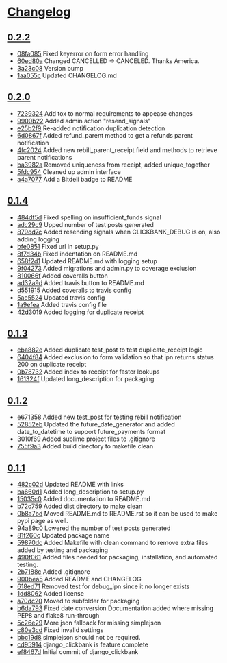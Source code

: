 # [Changelog](/releases)

## [0.2.2](/compare/0.2.0...0.2.2)

* [08fa085](/commit/08fa085) Fixed keyerror on form error handling
* [60ed80a](/commit/60ed80a) Changed CANCELLED -> CANCELED. Thanks America.
* [3a23c08](/commit/3a23c08) Version bump
* [1aa055c](/commit/1aa055c) Updated CHANGELOG.md

## [0.2.0](/compare/0.1.4...0.2.0)

* [7239324](/commit/7239324) Add tox to normal requirements to appease changes
* [9900b22](/commit/9900b22) Added admin action "resend_signals"
* [e25b2f9](/commit/e25b2f9) Re-added notification duplication detection
* [6d0867f](/commit/6d0867f) Added refund_parent method to get a refunds parent notification
* [4fc2024](/commit/4fc2024) Added new rebill_parent_receipt field and methods to retrieve parent notifications
* [ba3982a](/commit/ba3982a) Removed uniqueness from receipt, added unique_together
* [5fdc954](/commit/5fdc954) Cleaned up admin interface
* [a4a7077](/commit/a4a7077) Add a Bitdeli badge to README

## [0.1.4](/compare/0.1.3...0.1.4)

* [484df5d](/commit/484df5d) Fixed spelling on insufficient_funds signal
* [adc29c9](/commit/adc29c9) Upped number of test posts generated
* [879dd7c](/commit/879dd7c) Added resending signals when CLICKBANK_DEBUG is on, also adding logging
* [bfe0851](/commit/bfe0851) Fixed url in setup.py
* [8f7d34b](/commit/8f7d34b) Fixed indentation on README.md
* [658f2d1](/commit/658f2d1) Updated README.md with logging setup
* [9f04273](/commit/9f04273) Added migrations and admin.py to coverage exclusion
* [810066f](/commit/810066f) Added coveralls button
* [ad32a9d](/commit/ad32a9d) Added travis button to README.md
* [d551915](/commit/d551915) Added coveralls to travis config
* [5ae5524](/commit/5ae5524) Updated travis config
* [1a9efea](/commit/1a9efea) Added travis config file
* [42d3019](/commit/42d3019) Added logging for duplicate receipt

## [0.1.3](/compare/0.1.2...0.1.3)

* [eba882e](/commit/eba882e) Added duplicate test_post to test duplicate_receipt logic
* [6404f84](/commit/6404f84) Added exclusion to form validation so that ipn returns status 200 on duplicate receipt
* [0b78732](/commit/0b78732) Added index to receipt for faster lookups
* [161324f](/commit/161324f) Updated long_description for packaging

## [0.1.2](/compare/0.1.1...0.1.2)

* [e671358](/commit/e671358) Added new test_post for testing rebill notification
* [52852eb](/commit/52852eb) Updated the future_date_generator and added date_to_datetime to support future_payments format
* [3010f69](/commit/3010f69) Added sublime project files to .gitignore
* [755f9a3](/commit/755f9a3) Added build directory to makefile clean

## [0.1.1](/compare/0.1.1...0.1.1)

* [482c02d](/commit/482c02d) Updated README with links
* [ba660d1](/commit/ba660d1) Added long_description to setup.py
* [15035c0](/commit/15035c0) Added documentation to README.md
* [b72c759](/commit/b72c759) Added dist directory to make clean
* [0b8a7bd](/commit/0b8a7bd) Moved README.md to README.rst so it can be used to make pypi page as well.
* [94a89c0](/commit/94a89c0) Lowered the number of test posts generated
* [81f260c](/commit/81f260c) Updated package name
* [59870dc](/commit/59870dc) Added Makefile with clean command to remove extra files added by testing and packaging
* [490f061](/commit/490f061) Added files needed for packaging, installation, and automated testing.
* [2b7188c](/commit/2b7188c) Added .gitignore
* [900bea5](/commit/900bea5) Added README and CHANGELOG
* [618ed71](/commit/618ed71) Removed test for debug_ipn since it no longer exists
* [1dd8062](/commit/1dd8062) Added license
* [a70dc20](/commit/a70dc20) Moved to subfolder for packaging
* [b6da793](/commit/b6da793) Fixed date conversion Documentation added where missing PEP8 and flake8 run-through
* [5c26e29](/commit/5c26e29) More json fallback for missing simplejson
* [c80e3cd](/commit/c80e3cd) Fixed invalid settings
* [bbc19d8](/commit/bbc19d8) simplejson should not be required.
* [cd95914](/commit/cd95914) django_clickbank is feature complete
* [ef8467d](/commit/ef8467d) Initial commit of django_clickbank